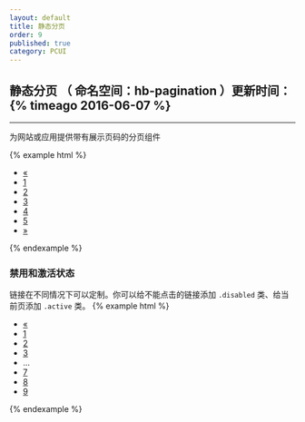 ```yaml
---
layout: default
title: 静态分页
order: 9
published: true
category: PCUI
---
```


## 静态分页 <span class="text-small-title">（ 命名空间：hb-pagination ）</span><span class="pull-right small">更新时间：{% timeago 2016-06-07 %}</span>
-----------

为网站或应用提供带有展示页码的分页组件

{% example html %}
<!-- html示例 -->
<ul class="hb-pagination">
    <li>
      <a href="#">
        <span>&laquo;</span>
      </a>
    </li>
    <li><a href="#">1</a></li>
    <li><a href="#">2</a></li>
    <li><a href="#">3</a></li>
    <li><a href="#">4</a></li>
    <li><a href="#">5</a></li>
    <li>
      <a href="#" aria-label="Next">
        <span aria-hidden="true">&raquo;</span>
      </a>
    </li>
</ul>
{% endexample %}

### 禁用和激活状态
链接在不同情况下可以定制。你可以给不能点击的链接添加 `.disabled` 类、给当前页添加 `.active` 类。
{% example html %}
<!-- html示例 -->
<nav>
  <ul class="hb-pagination">
    <li class="disabled"><a href="#"><span>&laquo;</span></a></li>
    <li class="active"><a href="#">1</a></li>
    <li><a href="#">2</a></li>
    <li><a href="#">3</a></li>
    <li><span>...</span></li>
    <li><a href="#">7</a></li>
    <li><a href="#">8</a></li>
    <li><a href="#">9</a></li>
  </ul>
</nav>
{% endexample %}
